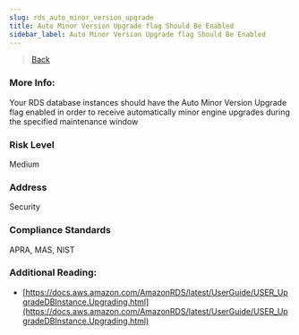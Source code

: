 ```yaml
---
slug: rds_auto_minor_version_upgrade
title: Auto Minor Version Upgrade flag Should Be Enabled
sidebar_label: Auto Minor Version Upgrade flag Should Be Enabled
---
```

> [Back](../../rdsmonitoring)

### More Info:
Your RDS database instances should have the Auto Minor Version Upgrade flag enabled in order to receive automatically minor engine upgrades during the specified maintenance window

### Risk Level
Medium

### Address
Security

### Compliance Standards
APRA, MAS, NIST

### Additional Reading:
- [https://docs.aws.amazon.com/AmazonRDS/latest/UserGuide/USER_UpgradeDBInstance.Upgrading.html](https://docs.aws.amazon.com/AmazonRDS/latest/UserGuide/USER_UpgradeDBInstance.Upgrading.html) 
